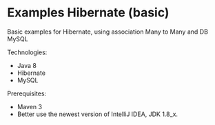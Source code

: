 # Examples Hibernate (basic)

Basic examples for Hibernate, using association Many to Many and DB MySQL

Technologies:
- Java 8
- Hibernate
- MySQL

Prerequisites:
- Maven 3
- Better use the newest version of IntelliJ IDEA, JDK 1.8_x.
